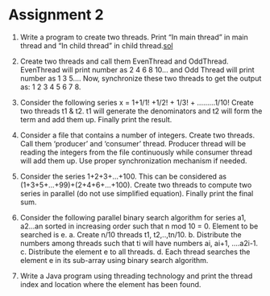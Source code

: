 # Assignment 2
1. Write a program to create two threads. Print “In main thread” in main thread and “In child thread” in child thread.[sol](./Sol1.java)

2. Create two threads and call them EvenThread and OddThread. EvenThread will print number as 2 4 6 8 10... and Odd Thread will print number as 1 3 5.... Now, synchronize these two threads to get the output as:
1 2 3 4 5 6 7 8.

3. Consider the following series
x = 1+1/1! +1/2! + 1/3! + .........1/10!
Create two threads t1 & t2. t1 will generate the denominators and t2 will form the term and add
them up. Finally print the result.

4. Consider a file that contains a number of integers. Create two threads. Call them ‘producer’ and
‘consumer’ thread. Producer thread will be reading the integers from the file continuously while
consumer thread will add them up. Use proper synchronization mechanism if needed.

5. Consider the series 1+2+3+...+100.
This can be considered as (1+3+5+...+99)+(2+4+6+...+100). Create two threads to compute two
series in parallel (do not use simplified equation). Finally print the final sum.

6. Consider the following parallel binary search algorithm for series a1, a2...an sorted in increasing order such that n mod 10 = 0. Element to be searched is e.
    a. Create n/10 threads t1, t2,..,tn/10.
    b. Distribute the numbers among threads such that ti will have numbers ai, ai+1, ....a2i-1.
    c. Distribute the element e to all threads.
    d. Each thread searches the element e in its sub-array using binary search algorithm.

7. Write a Java program using threading technology and print the thread index and location where the element has been found.
